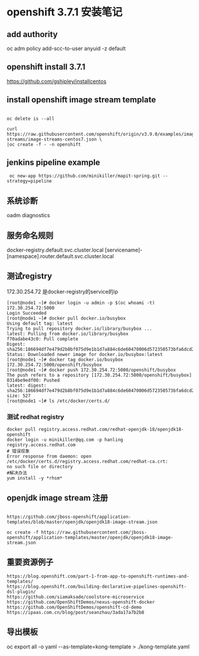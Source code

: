# openshift 3.7.1 安装笔记
## add authority

oc adm policy add-scc-to-user anyuid -z default

## openshift install 3.7.1

https://github.com/gshipley/installcentos

## install openshift image stream template

```batch

oc delete is --all

curl https://raw.githubusercontent.com/openshift/origin/v3.9.0/examples/image-streams/image-streams-centos7.json \
|oc create -f - -n openshift

```

## jenkins pipeline example

```batch
 oc new-app https://github.com/minikiller/mapit-spring.git --strategy=pipeline
```

## 系统诊断

 oadm diagnostics
 
 ## 服务命名规则
 
 docker-registry.default.svc.cluster.local
 [servicename]-[namespace].router.default.svc.cluster.local
 
 ## 测试registry
 172.30.254.72 是docker-registry的service的ip
 ```batch
[root@node1 ~]# docker login -u admin -p $(oc whoami -t) 172.30.254.72:5000
Login Succeeded
[root@node1 ~]# docker pull docker.io/busybox
Using default tag: latest
Trying to pull repository docker.io/library/busybox ...
latest: Pulling from docker.io/library/busybox
f70adabe43c0: Pull complete
Digest: sha256:186694df7e479d2b8bf075d9e1b1d7a884c6de60470006d572350573bfa6dcd2
Status: Downloaded newer image for docker.io/busybox:latest
[root@node1 ~]# docker tag docker.io/busybox 172.30.254.72:5000/openshift/busybox
[root@node1 ~]# docker push 172.30.254.72:5000/openshift/busybox
The push refers to a repository [172.30.254.72:5000/openshift/busybox]
0314be9edf00: Pushed
latest: digest: sha256:186694df7e479d2b8bf075d9e1b1d7a884c6de60470006d572350573bfa6dcd2 size: 527
[root@node1 ~]# ls /etc/docker/certs.d/
```

### 测试 redhat registry 

```batch
docker pull registry.access.redhat.com/redhat-openjdk-18/openjdk18-openshift
docker login -u minikiller@qq.com -p hanling registry.access.redhat.com
# 错误现象
Error response from daemon: open /etc/docker/certs.d/registry.access.redhat.com/redhat-ca.crt: 
no such file or directory
#解决办法
yum install -y *rhsm*
```

## openjdk image stream 注册
```batch

https://github.com/jboss-openshift/application-templates/blob/master/openjdk/openjdk18-image-stream.json

oc create -f https://raw.githubusercontent.com/jboss-openshift/application-templates/master/openjdk/openjdk18-image-stream.json

```

## 重要资源例子
```batch
https://blog.openshift.com/part-1-from-app-to-openshift-runtimes-and-templates/
https://blog.openshift.com/building-declarative-pipelines-openshift-dsl-plugin/
https://github.com/siamaksade/coolstore-microservice
https://github.com/OpenShiftDemos/nexus-openshift-docker
https://github.com/OpenShiftDemos/openshift-cd-demo
https://ipaas.com.cn/blog/post/seanzhau/3ada17a7b2b8 
```

## 导出模板 
 oc export all -o yaml --as-template=kong-template > ./kong-template.yaml

